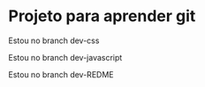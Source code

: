 # Projeto para aprender git

Estou no branch dev-css

Estou no branch dev-javascript

Estou no branch dev-REDME
